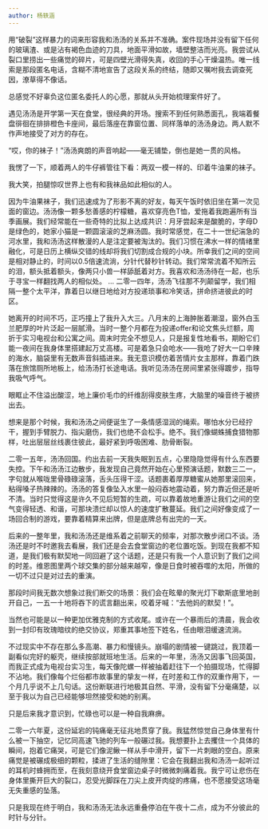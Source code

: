 ```yaml
---
author: 杨轶涵
---
```

用“破裂”这样暴力的词来形容我和汤汤的关系并不准确。案件现场并没有留下任何的玻璃渣、或是沾有褐色血迹的刀具，地面平滑如故，墙壁整洁而光亮。我尝试从裂口里捞出一些痛觉的碎片，可是四壁光滑得失真，收回的手心干燥温热。唯一线索是那段匿名电话，含糊不清地宣告了这段关系的终结，随即又嘱咐我去调查死因，潦草得不像话。

总感觉不好辜负这位匿名委托人的心愿，那就从头开始梳理案件好了。

遇见汤汤是开学第一天在食堂，很经典的开场。搜索不到任何熟悉面孔，我端着餐盘徘徊在排排橙色卡座间，最后落座在靠窗位置、同样落单的汤汤身边。两人默不作声地接受了对方的存在。

“哎，你的袜子！”汤汤爽朗的声音响起——毫无铺垫，倒也是她一贯的风格。

我愣了一下，顺着两人的牛仔裤管往下看：两双一模一样的、印着牛油果的袜子。

我大笑，拍腿惊叹世界上也有和我袜品如此相似的人。

因为牛油果袜子，我们迅速成为了形影不离的好友，每天午饭时依旧坐在第一次见面的窗边。汤汤像一颗多愁善感的柠檬糖，喜欢穿亮色T恤，爱拖着我跑遍所有当季画展。我们经常能在一些奇特的比拟上达成共识：月牙尝起来是酸脆的，字母D是绿色的，她家小猫是一颗圆滚滚的芝麻汤圆。我时常感觉，在二十一世纪湍急的河水里，我和汤汤这样散漫的人是注定要被淘汰的。我们习惯在沸水一样的情绪里融化，可是日历上横纵交错的线却将我们切割成合规的小块。所幸我们之间的空间是相对静止的，时间以0.5倍速流淌，分针代替秒针转动。我们常常流着不知所云的泪，额头抵着额头，像两只小兽一样舔舐着对方。我喜欢和汤汤待在一起，也乐于寻宝一样翻找两人的相似处。
…
二零一四年，汤汤飞往那不列颠留学，我们相隔一整个太平洋，靠着日以继日地给对方投递琐事和冷笑话，拼命挤进彼此的时区。

她离开的时间不巧，正巧撞上了我升入大三。八月末的上海肿胀着潮湿，窗外白玉兰肥厚的叶片泛起一层腻滑。当时一整个月都在为投递offer和论文焦头烂额，周折于实习电视台和公寓之间。周末时完全不想见人，只是报复性地看书，期盼它们能一夜间在我身体里搭建起万丈高楼。可是着急只会呛水——我呛了好大一口辛辣的海水，脑袋里有无数声音斜插进来。我无意识模仿着苦情片女主那样，靠着门跌落在旅馆厕所地板上，给汤汤打长途电话。我听见汤汤在房间里紧张得踱步，指导我吸气呼气。

眼眶止不住溢出酸涩，地上廉价毛巾的纤维刮得皮肤生疼，大脑里的噪音终于被挤出去。

想来是那个时候，我和汤汤之间便诞生了一条情感湿润的绳索。哪怕水分已经拧干，握到手臂脱力、指尖磨伤，我们也绝不会松手。绝不。我们像蝴蛛捕食猎物那样，吐出层层丝线裹住彼此，最好紧到呼吸困难、肋骨断裂。

二零一五年，汤汤回国。约出去前一天我失眠到五点，心里隐隐觉得有什么东西要失控。下午和汤汤江边散步，我发现自己竟然开始在心里预演话题，默数三二一，字句就从喉咙里骨碌碌滚落，舌头压得干涩。话题裹着厚厚糖蜜从她那里滚回来，粘得嗓子热辣辣的。汤汤的答复像坠入水里一般闷吞地震动着，努力靠近但还是听不清。当时只觉得这是许久不见后短暂的生疏，可以靠着故地重游让我们之间的空气变得轻透、和谐，可那块溃烂却以惊人的速度扩散蔓延。我们之间好像变成了一场回合制的游戏，要靠着精算来出牌，但是底牌总有出完的一天。

后来的一整年里，我和汤汤还是维系着之前聊天的频率，对那次散步闭口不谈。汤汤还是时不时邀我去看展，我们还是会去食堂窗边的老位置吃饭。到现在我都不知道，是我们极有默契地一同回避了这个话题，还是只有我一个人意识到了我们之间的时差。维恩图里两个球交集的部分越来越窄，像是日食时被吞噬的太阳，所做的一切不过只是对过去的重演。

那段时间我无数次想象过我们断交的场景：我们会在眩晕的聚光灯下歇斯底里地剖开自己，一五一十地将吞下的谎言翻出来，咬着牙喊：“去他妈的默契！”。

当然也可能是以一种更加优雅克制的方式收尾。或许在一个暴雨后的清晨，我会收到一封印有玫瑰暗纹的绝交协议，郑重其事地签下姓名，任由眼泪缓速流淌。

不过现实中不存在那么多高潮、暴力和慢镜头。崩塌的剧情被一键跳过，我顶着一副看似完好的躯壳，继续按部就班地生活。后来的一年里，汤汤又因事飞回英国，而我正式成为电视台实习生，每天像陀螺一样被抽着赶往下一个拍摄现场，忙得脚不沾地。我们像每个烂俗都市故事里的挚友一样，在时差和工作的双重作用下，一个月几乎说不上几句话。这份断联进行地极其自然、平滑，没有留下分毫痛楚，以至于我以为自己已经能够坦然接受和她的别离。

只是后来我才意识到，忙碌也可以是一种自我麻痹。

二零一六年夏，这份延宕的钝痛毫无征兆地贯穿了我。我猛然惊觉自己身体里有什么被一下抽空，记忆同高速飞驰的列车一般碾过我。我想要扑上去攫住一个具体的瞬间，抱着它痛哭，可是它们像泥鳅一样从手中滑开，留下一片刺眼的空白。原来痛觉是被碾成极细的颗粒，揉进了生活的缝隙里：它会在我翻出我和汤汤一起听过的耳机时蜂拥而至，在我刻意绕开食堂窗边桌子时微微刺痛着我。我宁可让悲伤在身体里撕开巨大的裂口，忍受光脚踩在刀尖上皮开肉绽的疼痛，也不愿接受这场毫无失重感的坠落。

只是我现在终于明白，我和汤汤无法永远重叠停泊在午夜十二点，成为不分彼此的时针与分针。
